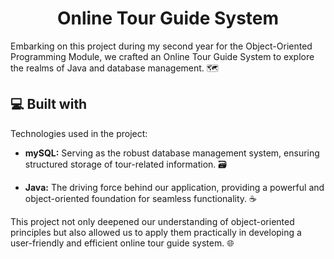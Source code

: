 <h1 align="center" id="title">Online Tour Guide System</h1>

<p id="description">Embarking on this project during my second year for the Object-Oriented Programming Module, we crafted an Online Tour Guide System to explore the realms of Java and database management. 🗺️</p>

<h2>💻 Built with</h2>

Technologies used in the project:

*   **mySQL:** Serving as the robust database management system, ensuring structured storage of tour-related information. 🗃️

*   **Java:** The driving force behind our application, providing a powerful and object-oriented foundation for seamless functionality. ☕

This project not only deepened our understanding of object-oriented principles but also allowed us to apply them practically in developing a user-friendly and efficient online tour guide system. 🌐
